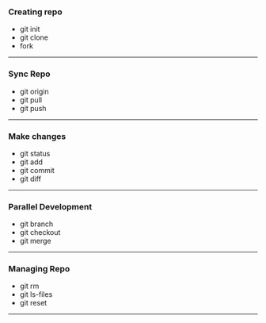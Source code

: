 ### **Creating repo**

- git init
- git clone
- fork
---
### **Sync Repo**

- git origin
- git pull
- git push
---
### **Make changes**
- git status
- git add
- git commit
- git diff
---
### **Parallel Development**
- git branch
- git checkout
- git merge
---
### **Managing Repo**
- git rm
- git ls-files
- git reset
---

